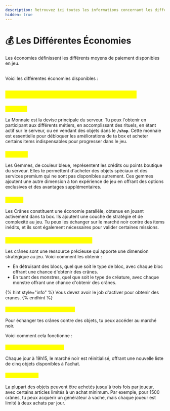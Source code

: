 ```yaml
---
description: Retrouvez ici toutes les informations concernant les différentes économies
hidden: true
---
```


# 💰 Les Différentes Économies

Les économies définissent les différents moyens de paiement disponibles en jeu.

\
Voici les différentes économies disponibles :

## <mark style="color:yellow;">**Quelles sont les différentes économies ?**</mark> <a href="#quelles-sont-les-differentes-economies" id="quelles-sont-les-differentes-economies"></a>

### <mark style="color:yellow;">Monnaie</mark> <a href="#monnaie" id="monnaie"></a>

La Monnaie est la devise principale du serveur. Tu peux l'obtenir en participant aux différents métiers, en accomplissant des rituels, en étant actif sur le serveur, ou en vendant des objets dans le **`/shop`**. Cette monnaie est essentielle pour débloquer les améliorations de ta box et acheter certains items indispensables pour progresser dans le jeu.

### <mark style="color:yellow;">Gemmes</mark> <a href="#gemmes" id="gemmes"></a>

Les Gemmes, de couleur bleue, représentent les crédits ou points boutique du serveur. Elles te permettent d'acheter des objets spéciaux et des services premium qui ne sont pas disponibles autrement. Ces gemmes ajoutent une autre dimension à ton expérience de jeu en offrant des options exclusives et des avantages supplémentaires.

### <mark style="color:yellow;">Crânes</mark> <a href="#cranes" id="cranes"></a>

Les Crânes constituent une économie parallèle, obtenue en jouant activement dans ta box. Ils ajoutent une couche de stratégie et de complexité au jeu. Tu peux les échanger sur le marché noir contre des items inédits, et ils sont également nécessaires pour valider certaines missions.

### <mark style="color:yellow;">C</mark><mark style="color:yellow;">**’est quoi le système des crânes ?**</mark> <a href="#cest-quoi-le-systeme-des-cranes" id="cest-quoi-le-systeme-des-cranes"></a>

Les crânes sont une ressource précieuse qui apporte une dimension stratégique au jeu. Voici comment les obtenir :

* En détruisant des blocs, quel que soit le type de bloc, avec chaque bloc offrant une chance d'obtenir des crânes.
* En tuant des monstres, quel que soit le type de créature, avec chaque monstre offrant une chance d'obtenir des crânes.

{% hint style="info" %}
Vous devez avoir le job d'activer pour obtenir des cranes.
{% endhint %}

#### <mark style="color:yellow;">C</mark><mark style="color:yellow;">**omment échanger les crânes ?**</mark> <a href="#comment-echanger-les-cranes" id="comment-echanger-les-cranes"></a>

Pour échanger tes crânes contre des objets, tu peux accéder au marché noir.

Voici comment cela fonctionne :

#### <mark style="color:yellow;">**Réinitialisation quotidienne**</mark>

Chaque jour à 19h15, le marché noir est réinitialisé, offrant une nouvelle liste de cinq objets disponibles à l'achat.

#### <mark style="color:yellow;">**Limites d'achat**</mark>

La plupart des objets peuvent être achetés jusqu'à trois fois par joueur, avec certains articles limités à un achat minimum. Par exemple, pour 1500 crânes, tu peux acquérir un générateur à vache, mais chaque joueur est limité à deux achats par jour.
